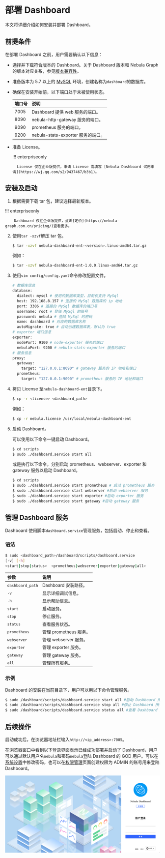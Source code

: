 # 部署 Dashboard

本文将详细介绍如何安装并部署 Dashboard。

## 前提条件

在部署 Dashboard 之前，用户需要确认以下信息：

- 选择并下载符合版本的 Dashboard。关于 Dashboard 版本和 Nebula Graph 的版本对应关系，参见[版本兼容性](1.what-is-dashboard-ent.md)。

- 准备版本为 5.7 以上的 [MySQL](https://www.mysql.com/cn/) 环境，创建名称为`dashboard`的数据库。
- 确保在安装开始前，以下端口处于未被使用状态。
  
  | 端口号 | 说明                              |
  | ------ | --------------------------------- |
  | 7005   | Dashboard 提供 web 服务的端口。      |
  | 8090   | nebula-http-gateway 服务的端口。   |
  | 9090   | prometheus 服务的端口。            |
  | 9200   | nebula-stats-exporter 服务的端口。 |

- 准备 License。

  !!! enterpriseonly

        License 仅在企业版提供，申请 License 需填写 [Nebula Dashboard 试用申请](https://wj.qq.com/s2/9437467/b3b1)。

## 安装及启动

1. 根据需要下载 tar 包，建议选择最新版本。
  
  !!! enterpriseonly

        Dashboard 仅在企业版提供，点击[定价](https://nebula-graph.com.cn/pricing/)查看更多。

2. 使用`tar -xzvf`解压 tar 包。

   ```bash
   $ tar -xzvf nebula-dashboard-ent-<version>.linux-amd64.tar.gz 
   ```

   例如：

   ```bash
   $ tar -xzvf nebula-dashboard-ent-1.0.0.linux-amd64.tar.gz 
   ```

3. 使用`vim config/config.yaml`命令修改配置文件。

   ```bash
   # 数据库信息
   database:
     dialect: mysql # 使用的数据库类型，目前仅支持 MySql
     host: 192.168.8.157 # 连接的 MySql 数据库的 ip 地址
     port: 3306 # 连接的 MySql 数据库的端口号
     username: root # 登陆 MySql 的账号
     password: nebula # 登陆 MySql 的密码
     name: dashboard # 对应的数据库名称
     autoMigrate: true # 自动创建数据库表，默认为 true
   # exporter 端口信息
   exporter:
     nodePort: 9100 # node-exporter 服务的端口
     nebulaPort: 9200 # nebula-stats-exporter 服务的端口
   # 服务信息
   proxy:
     gateway:
       target: "127.0.0.1:8090" # gateway 服务的 IP 地址和端口
     prometheus:
       target: "127.0.0.1:9090" # prometheus 服务的 IP 地址和端口
   ```

4. 拷贝 License 至`nebula-dashboard-ent`目录下。

   ```bash
   $ cp -r <license> <dashboard_path>
   ```

   例如：
   ```bash
   $ cp -r nebula.license /usr/local/nebula-dashboard-ent
   ```

5. 启动 Dashboard。

   可以使用以下命令一键启动 Dashboard。
   ```bash
   $ cd scripts
   $ sudo ./dashboard.service start all
   ```
   或是执行以下命令，分别启动 prometheus、webserver、exporter 和 gateway 服务以启动 Dashboard。
   ```bash
   $ cd scripts
   $ sudo ./dashboard.service start prometheus # 启动 prometheus 服务
   $ sudo ./dashboard.service start webserver #启动 webserver 服务
   $ sudo ./dashboard.service start exporter #启动 exporter 服务
   $ sudo ./dashboard.service start gateway #启动 gateway 服务
   ```

## 管理 Dashboard 服务

Dashboard 使用脚本`dashboard.service`管理服务，包括启动、停止和查看。

### 语法

```bash
$ sudo <dashboard_path>/dashboard/scripts/dashboard.service
[-v] [-h]
<start|stop|status>  <prometheus|webserver|exporter|gateway|all>
```

| 参数                       | 说明                 |
| :------------------------- | :------------------- |
| `dashboard_path` | Dashboard 安装路径。  |
| `-v`                       | 显示详细调试信息。   |
| `-h`                       | 显示帮助信息。       |
| `start`                    | 启动服务。           |
| `stop`                     | 停止服务。           |
| `status`                   | 查看服务状态。       |
| `prometheus`               | 管理 prometheus 服务。 |
| `webserver`                | 管理 webserver 服务。  |
| `exporter`                 | 管理 exporter 服务。   |
| `gateway`                  | 管理 gateway 服务。    |
| `all`                      | 管理所有服务。       |

### 示例

Dashboard 的安装在当前目录下，用户可以用以下命令管理服务。
```bash
$ sudo /dashboard/scripts/dashboard.service start all #启动 Dashboard 所有服务
$ sudo /dashboard/scripts/dashboard.service stop all #停止 Dashboard 所有服务
$ sudo /dashboard/scripts/dashboard.service status all #查看 Dashboard 所有服务状态
```

## 后续操作

启动成功后，在浏览器地址栏输入`http://<ip_address>:7005`。

在浏览器窗口中看到以下登录界面表示已经成功部署并启动了 Dashboard，用户可以通过默认用户名`nebula`和密码`nebula`登陆 Dashboard 的 GOD 用户。可以在[系统设置](../nebula-dashboard-ent/6.system-settings.md)中修改密码，也可以在[权限管理](../nebula-dashboard-ent/5.account-management.md)页面创建权限为 ADMIN 的账号用来登陆 Dashboard。

![start-page](../nebula-dashboard-ent/figs/ds-028.png)

